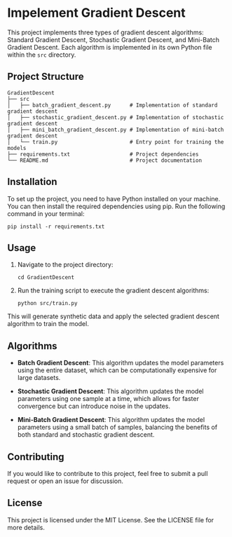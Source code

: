 # Impelement Gradient Descent

This project implements three types of gradient descent algorithms: Standard Gradient Descent, Stochastic Gradient Descent, and Mini-Batch Gradient Descent. Each algorithm is implemented in its own Python file within the `src` directory.

## Project Structure

```
GradientDescent
├── src
│   ├── batch_gradient_descent.py      # Implementation of standard gradient descent
│   ├── stochastic_gradient_descent.py # Implementation of stochastic gradient descent
│   ├── mini_batch_gradient_descent.py # Implementation of mini-batch gradient descent
│   └── train.py                       # Entry point for training the models
├── requirements.txt                   # Project dependencies
└── README.md                          # Project documentation
```

## Installation

To set up the project, you need to have Python installed on your machine. You can then install the required dependencies using pip. Run the following command in your terminal:

```
pip install -r requirements.txt
```

## Usage

1. Navigate to the project directory:

   ```
   cd GradientDescent
   ```

2. Run the training script to execute the gradient descent algorithms:

   ```
   python src/train.py
   ```

This will generate synthetic data and apply the selected gradient descent algorithm to train the model.

## Algorithms

- **Batch Gradient Descent**: This algorithm updates the model parameters using the entire dataset, which can be computationally expensive for large datasets.

- **Stochastic Gradient Descent**: This algorithm updates the model parameters using one sample at a time, which allows for faster convergence but can introduce noise in the updates.

- **Mini-Batch Gradient Descent**: This algorithm updates the model parameters using a small batch of samples, balancing the benefits of both standard and stochastic gradient descent.

## Contributing

If you would like to contribute to this project, feel free to submit a pull request or open an issue for discussion.

## License

This project is licensed under the MIT License. See the LICENSE file for more details.
